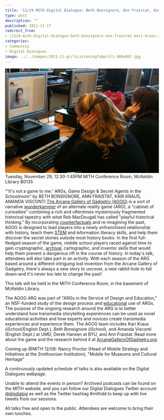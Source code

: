 ```yaml
---
title: '11/29 MITH Digital Dialogue: Beth Bonsignore, Ann Fraistat, Kari Kraus, Amanda Visconti, "''It''s not a game to me:'' ARGs, Game Design & Secret Agents in the Schoolroom"'
type: post
description: ""
published: 2011-11-17
redirect_from: 
- /1129-mith-digital-dialogue-beth-bonsignore-ann-fraistat-kari-kraus-amanda-visconti-its-not-a-game-to-me-args-game-design-secret-agents-in-the-schoolroom/
categories:
- Community
- Digital Dialogues
image: ../../images/2011-11-girlsListeningToApril1-980x667.jpg
---
```

![Girls Listening to April](../../images/2011-11-girlsListeningToApril1-980x667.jpg)Tuesday, November 29, 12:30-1:45PM MITH Conference Room, McKeldin Library B0135

"'It's not a game to me:' ARGs, Game Design & Secret Agents in the Schoolroom" by BETH BONSIGNORE, ANN FRAISTAT, KARI KRAUS, AMANDA VISCONTI [The Arcane Gallery of Gadgetry (AGOG)](http://www.arcanegalleryofgadgetry.org/) is a sort of narrative [wunderkammer](http://jeresmith.com/portfolio/objects/object-wunderkammer.jpg) of an alternate reality game (ARG), a "cabinet of curiosities" combining a rich and oftentimes mysteriously fragmented historical tapestry with what Rob MacDougall has called "playful historical thinking." By incorporating [counterfactuals](http://www.colitz.com/site/0906/0906_view.html) and re-imagining the past, AGOG is designed to lead players into a newly enfranchised relationship with history, teach them [STEM](http://www.colitz.com/site/0901/0901_view.html) and information literacy skills, and help them discover the secret stories outside most history books. In the first full-fledged season of the game, middle school players raced against time to gain cryptographic, [archival](http://colitz.com/site/556248/556248.htm), cartographic, and inventor skills that would help them prevent a dangerous rift in the course of history. In today's talk, attendees will also take part in an activity. With each season of the ARG based around a different intriguing lost invention from the Arcane Gallery of Gadgetry, there's always a new story to uncover, a new rabbit hole to fall down–and it's never too late to change the past!

This talk will be held in the MITH Conference Room, in the basement of McKeldin Library.

The AGOG ARG was part of "ARGs in the Service of Design and Education," an NSF-funded study of the design process and [educational](http://www.colitz.com/site/1003/1003.html) use of ARGs. The purpose of the ongoing research around the ARG is to better understand how transmedia storytelling experiences can be used as novel educational activities and how experts and novices create transmedia experiences and experience them. The AGOG team includes Kari Kraus (iSchool/English Dept.), Beth Bonsignore (iSchool), and Amanda Visconti (English Dept.) at UMD, Derek Hansen at BYU, and Ann Fraistat. Read more about the game and the research behind it at [ArcaneGalleryOfGadgetry.org](http://www.arcanegalleryofgadgetry.org/).

Coming up @MITH 12/06: Nancy Proctor (Head of Mobile Strategy and Initiatives at the Smithsonian Institution), "Mobile for Museums and Cultural Heritage"

A continuously updated schedule of talks is also available on the Digital Dialogues webpage.

Unable to attend the events in person? Archived podcasts can be found on the MITH website, and you can follow our Digital Dialogues Twitter account [@digdialog](//twitter.com/digdialog) as well as the Twitter hashtag #mithdd to keep up with live tweets from our sessions.

All talks free and open to the public. Attendees are welcome to bring their own lunches.
